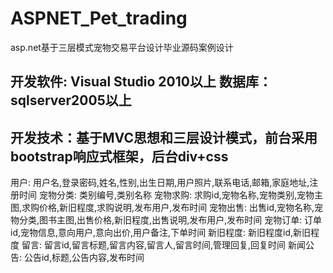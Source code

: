 # ASPNET_Pet_trading
asp.net基于三层模式宠物交易平台设计毕业源码案例设计

## 开发软件: Visual Studio 2010以上    数据库：sqlserver2005以上
## 开发技术：基于MVC思想和三层设计模式，前台采用bootstrap响应式框架，后台div+css

用户: 用户名,登录密码,姓名,性别,出生日期,用户照片,联系电话,邮箱,家庭地址,注册时间
宠物分类: 类别编号,类别名称
宠物求购: 求购id,宠物名称,宠物类别,宠物主图,求购价格,新旧程度,求购说明,发布用户,发布时间
宠物出售: 出售id,宠物名称,宠物分类,图书主图,出售价格,新旧程度,出售说明,发布用户,发布时间
宠物订单: 订单id,宠物信息,意向用户,意向出价,用户备注,下单时间
新旧程度: 新旧程度id,新旧程度
留言: 留言id,留言标题,留言内容,留言人,留言时间,管理回复,回复时间
新闻公告: 公告id,标题,公告内容,发布时间

